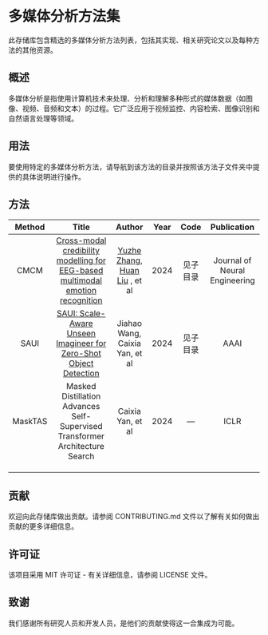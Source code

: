 # 多媒体分析方法集

此存储库包含精选的多媒体分析方法列表，包括其实现、相关研究论文以及每种方法的其他资源。

## 概述

多媒体分析是指使用计算机技术来处理、分析和理解多种形式的媒体数据（如图像、视频、音频和文本）的过程。它广泛应用于视频监控、内容检索、图像识别和自然语言处理等领域。

## 用法

要使用特定的多媒体分析方法，请导航到该方法的目录并按照该方法子文件夹中提供的具体说明进行操作。

## 方法

| Method  |                            Title                             |                            Author                            | Year |   Code   |          Publication          |
| :-----: | :----------------------------------------------------------: | :----------------------------------------------------------: | :--: | :------: | :---------------------------: |
|  CMCM   | [Cross-modal credibility modelling for EEG-based multimodal emotion recognition](https://pubmed.ncbi.nlm.nih.gov/38565099/) | [Yuzhe Zhang](https://pubmed.ncbi.nlm.nih.gov/?term=Zhang+Y&cauthor_id=38565099), [Huan Liu](https://pubmed.ncbi.nlm.nih.gov/?term=Liu+H&cauthor_id=38565099) , et al | 2024 | 见子目录 | Journal of Neural Engineering |
|  SAUI   | [SAUI: Scale-Aware Unseen Imagineer for Zero-Shot Object Detection](https://ojs.aaai.org/index.php/AAAI/article/view/28353) |                Jiahao Wang, Caixia Yan, et al                | 2024 | 见子目录 |             AAAI              |
| MaskTAS | Masked Distillation Advances Self-Supervised Transformer Architecture Search |                      Caixia Yan, et al                       | 2024 |    —     |             ICLR              |
|         |                                                              |                                                              |      |          |                               |
|         |                                                              |                                                              |      |          |                               |
|         |                                                              |                                                              |      |          |                               |

## 贡献

欢迎向此存储库做出贡献。请参阅 CONTRIBUTING.md 文件以了解有关如何做出贡献的更多详细信息。

## 许可证

该项目采用 MIT 许可证 - 有关详细信息，请参阅 LICENSE 文件。

## 致谢

我们感谢所有研究人员和开发人员，是他们的贡献使得这一合集成为可能。
